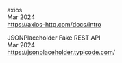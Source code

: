 axios
<br>Mar 2024
<br><https://axios-http.com/docs/intro>

JSONPlaceholder Fake REST API
<br>Mar 2024
<br><https://jsonplaceholder.typicode.com/>
